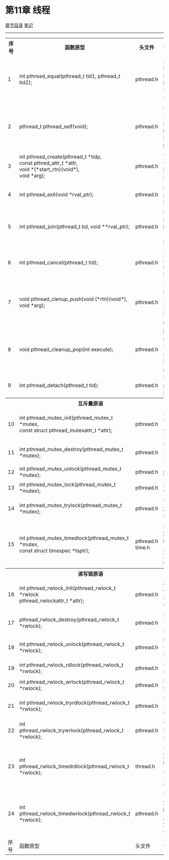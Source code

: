 <h1 id=file_func>
    第11章 线程
</h1>

[章节目录](../../README.md#title_ch11 "返回章节目录")
[笔记](notes.md "进入笔记")

---

<table>
    <tr>
        <th>序号</th><th>函数原型</th><th>头文件</th><th>说明</th>
    </tr>
    <tr>
        <td>1</td>
        <td>int pthread_equal(pthread_t tid1, pthread_t tid2);</td>
        <td>pthread.h</td>
        <td>比较两个线程ID是否相等</td>
    </tr>
    <tr>
        <td>2</td>
        <td>pthread_t pthread_self(void);</td>
        <td>pthread.h</td>
        <td>获取调用线程的线程ID。</td>
    </tr>
    <tr>
        <td>3</td>
        <td>int pthread_create(pthread_t *tidp,<br>
            const pthred_attr_t *attr,<br>
            void *(*start_rtn)(void*),<br>
            void *arg);</td>
        <td>pthread.h</td>
        <td>创建一个新线程。</td>
    </tr>
    <tr>
        <td>4</td>
        <td>int pthread_exit(void *rval_ptr);</td>
        <td>pthread.h</td>
        <td>退出线程。</td>
    </tr>
    <tr>
        <td>5</td>
        <td>int pthread_join(pthread_t tid, void **rval_ptr);</td>
        <td>pthread.h</td>
        <td>获取线程的退出状态。</td>
    </tr>
    <tr>
        <td>6</td>
        <td>int pthread_cancel(pthread_t tid);</td>
        <td>pthread.h</td>
        <td>请求取消线程。</td>
    </tr>
    <tr>
        <td>7</td>
        <td>void pthread_clenup_push(void (*rtn)(void*), void *arg);</td>
        <td>pthread.h</td>
        <td>注册线程清理处理程序。</td>
    </tr>
    <tr>
        <td>8</td>
        <td>void pthread_cleanup_pop(int execute);</td>
        <td>pthread.h</td>
        <td>删除线程清理处理程序。</td>
    </tr>
    <tr>
        <td>9</td>
        <td>int pthread_detach(pthread_t tid);</td>
        <td>pthread.h</td>
        <td>分离线程。</td>
    </tr>
    <tr>
        <th colspan="4">互斥量原语</th>
    </tr>
    <tr>
        <td>10</td>
        <td>int pthread_mutex_init(pthread_mutex_t *mutex,<br>
            const struct pthread_mutexattr_t *attr);</td>
        <td>pthread.h</td>
        <td>初始化互斥量。</td>
    </tr>
    <tr>
        <td>11</td>
        <td>int pthread_mutex_destroy(pthread_mutex_t *mutex);</td>
        <td>pthread.h</td>
        <td>销毁互斥量。</td>
    </tr>
    <tr>
        <td>12</td>
        <td>int pthread_mutex_unlock(pthread_mutex_t *mutex);</td>
        <td>pthread.h</td>
        <td>解锁</td>
    </tr>
    <tr>
        <td>13</td>
        <td>int pthread_mutex_lock(pthread_mutex_t *mutex);</td>
        <td>pthread.h</td>
        <td>加锁。</td>
    </tr>
    <tr>
        <td>14</td>
        <td>int pthread_mutex_trylock(pthread_mutex_t *mutex);</td>
        <td>pthread.h</td>
        <td>尝试加锁。</td>
    </tr>
    <tr>
        <td>15</td>
        <td>int pthread_mutex_timedlock(pthread_mutex_t *mutex,<br>
            const struct timespec *tsptr);</td>
        <td>pthread.h<br>time.h</td>
        <td>在指定的时间之前加锁。</td>
    </tr>
    <tr>
        <th colspan="4">读写锁原语</th>
    </tr>
    <tr>
        <td>16</td>
        <td>int pthread_rwlock_init(pthread_rwlock_t *rwlock<br>
            pthread_rwlockattr_t *attr);</td>
        <td>pthread.h</td>
        <td>初始化读写锁。</td>
    </tr>
    <tr>
        <td>17</td>
        <td>pthread_rwlock_destroy(pthread_rwlock_t *rwlock);</td>
        <td>pthread.h</td>
        <td>销毁读写锁。</td>
    </tr>
    <tr>
        <td>18</td>
        <td>int pthread_rwlock_unlock(pthread_rwlock_t *rwlock);</td>
        <td>pthread.h</td>
        <td>释放读写锁。</td>
    </tr>
    <tr>
        <td>19</td>
        <td>int pthread_rwlock_rdlock(pthread_rwlock_t *rwlock);</td>
        <td>pthread.h</td>
        <td>读加锁。</td>
    </tr>
    <tr>
        <td>20</td>
        <td>int pthread_rwlock_wrlock(pthread_rwlock_t *rwlock);</td>
        <td>pthread.h</td>
        <td>写加锁。</td>
    </tr>
    <tr>
        <td>21</td>
        <td>int pthread_rwlock_tryrdlock(pthread_rwlock_t *rwlock);</td>
        <td>pthread.h</td>
        <td>尝试读加锁。</td>
    </tr>
    <tr>
        <td>22</td>
        <td>int pthread_rwlock_trywrlock(pthread_rwlock_t *rwlock);</td>
        <td>pthread.h</td>
        <td>尝试写加锁。</td>
    </tr>
    <tr>
        <td>23</td>
        <td>int pthread_rwlock_timedrdlock(pthread_rwlock_t *rwlock);</td>
        <td>thread.h</td>
        <td>在指定的时间之前读加锁。</td>
    </tr>
    <tr>
        <td>24</td>
        <td>int pthread_rwlock_timedwrlock(pthread_rwlock_t *rwlock);</td>
        <td>pthread.h</td>
        <td>在指定的时间之前写加锁。</td>
    </tr>
    <tr>
        <td>序号</td>
        <td>函数原型</td>
        <td>头文件</td>
        <td>说明</td>
    </tr>
</table>